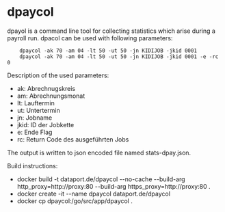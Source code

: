 dpaycol
==============

dpayol is a command line tool for collecting statistics which arise during a payroll run. dpacol can be used with following parameters:

        dpaycol -ak 70 -am 04 -lt 50 -ut 50 -jn KIDIJOB -jkid 0001
        dpaycol -ak 70 -am 04 -lt 50 -ut 50 -jn KIDIJOB -jkid 0001 -e -rc 0

Description of the used parameters:

- ak: Abrechnugskreis
- am: Abrechnungsmonat
- lt: Lauftermin
- ut: Untertermin
- jn: Jobname
- jkid: ID der Jobkette
- e: Ende Flag
- rc: Return Code des ausgeführten Jobs

The output is written to json encoded file named stats-dpay.json.

Build instructions:

- docker build -t dataport.de/dpaycol --no-cache --build-arg http_proxy=http://proxy:80 --build-arg https_proxy=http://proxy:80 .
- docker create -it --name dpaycol dataport.de/dpaycol
- docker cp dpaycol:/go/src/app/dpaycol .
